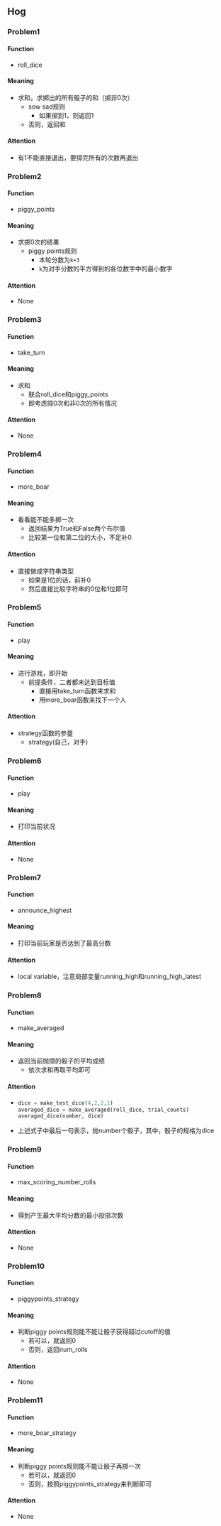 ## Hog

### Problem1

#### Function

- roll_dice

#### Meaning

- 求和，求掷出的所有骰子的和（掷非0次）
  - sow sad规则
    - 如果掷到1，则返回1
  - 否则，返回和

#### Attention

- 有1不能直接退出，要掷完所有的次数再退出

### Problem2

#### Function

- piggy_points

#### Meaning

- 求掷0次的结果
  - piggy points规则
    - 本轮分数为`k+3`
    - `k`为对手分数的平方得到的各位数字中的最小数字

#### Attention

- None

### Problem3

#### Function

- take_turn

#### Meaning

- 求和
  - 联合roll_dice和piggy_points
  - 即考虑掷0次和非0次的所有情况

#### Attention

- None

### Problem4

#### Function

- more_boar

#### Meaning

- 看看能不能多掷一次
  - 返回结果为True和False两个布尔值
  - 比较第一位和第二位的大小，不足补0


#### Attention

- 直接做成字符串类型
  - 如果是1位的话，前补0
  - 然后直接比较字符串的0位和1位即可

### Problem5

#### Function

- play

#### Meaning

- 进行游戏，即开始
  - 前提条件，二者都未达到目标值
    - 直接用take_turn函数来求和
    - 用more_boar函数来找下一个人



#### Attention

- strategy函数的参量
  - strategy(自己，对手)

### Problem6

#### Function

- play

#### Meaning

- 打印当前状况


#### Attention

- None

### Problem7

#### Function

- announce_highest

#### Meaning

- 打印当前玩家是否达到了最高分数


#### Attention

- local variable，注意局部变量running_high和running_high_latest

### Problem8

#### Function

- make_averaged

#### Meaning

- 返回当前抛掷的骰子的平均成绩
  - 依次求和再取平均即可



#### Attention

- ```python
  dice = make_test_dice(4,2,2,1)
  averaged_dice = make_averaged(roll_dice, trial_counts)
  averaged_dice(number, dice)
  ```

- 上述式子中最后一句表示，抛number个骰子，其中，骰子的规格为dice

### Problem9

#### Function

- max_scoring_number_rolls

#### Meaning

- 得到产生最大平均分数的最小投掷次数


#### Attention

- None

### Problem10

#### Function

- piggypoints_strategy

#### Meaning

- 判断piggy points规则能不能让骰子获得超过cutoff的值
  - 若可以，就返回0
  - 否则，返回num_rolls



#### Attention

- None

### Problem11

#### Function

- more_boar_strategy

#### Meaning

- 判断piggy points规则能不能让骰子再掷一次
  - 若可以，就返回0
  - 否则，按照piggypoints_strategy来判断即可


#### Attention

- None
